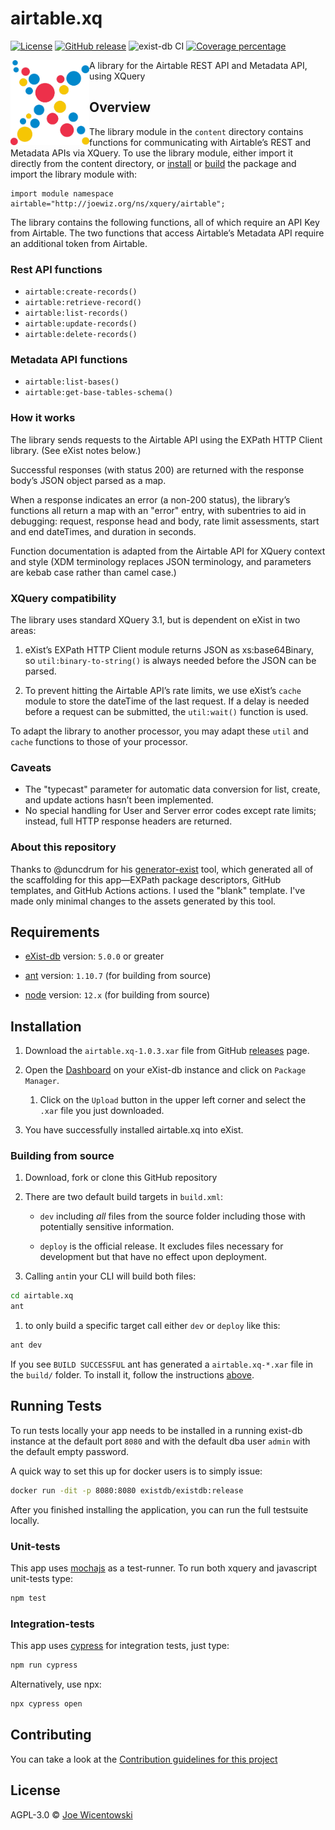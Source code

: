 # airtable.xq

[![License][license-img]][license-url]
[![GitHub release][release-img]][release-url]
![exist-db CI](https://github.com/joewiz/airtable.xq/workflows/exist-db%20CI/badge.svg)
[![Coverage percentage][coveralls-image]][coveralls-url]

<img src="icon.png" align="left" width="25%"/>

A library for the Airtable REST API and Metadata API, using XQuery

## Overview

The library module in the `content` directory contains functions for 
communicating with Airtable’s REST and Metadata APIs via XQuery. To use the 
library module, either import it directly from the content directory, or 
[install](#requirements) or [build](#building-from-source) the package 
and import the library module with:

```xquery
import module namespace airtable="http://joewiz.org/ns/xquery/airtable";
```

The library contains the following functions, all of which require an API Key 
from Airtable. The two functions that access Airtable’s Metadata API require 
an additional token from Airtable.

### Rest API functions

- `airtable:create-records()`
- `airtable:retrieve-record()`
- `airtable:list-records()`
- `airtable:update-records()`
- `airtable:delete-records()`

### Metadata API functions

- `airtable:list-bases()`
- `airtable:get-base-tables-schema()`

### How it works

The library sends requests to the Airtable API using the EXPath HTTP Client
library. (See eXist notes below.)

Successful responses (with status 200) are returned with the response body’s 
JSON object parsed as a map. 

When a response indicates an error (a non-200 status), the library’s 
functions all return a map with an "error" entry, with subentries to aid in 
debugging: request, response head and body, rate limit assessments, start and 
end dateTimes, and duration in seconds.

Function documentation is adapted from the Airtable API for XQuery context 
and style (XDM terminology replaces JSON terminology, and parameters are 
kebab case rather than camel case.) 

### XQuery compatibility

The library uses standard XQuery 3.1, but is dependent on eXist in two areas:

1. eXist’s EXPath HTTP Client module returns JSON as xs:base64Binary, so 
`util:binary-to-string()` is always needed before the JSON can be parsed.

2. To prevent hitting the Airtable API’s rate limits, we use eXist’s 
`cache` module to store the dateTime of the last request. If a delay is needed
before a request can be submitted, the `util:wait()` function is used.

To adapt the library to another processor, you may adapt these `util` and 
`cache` functions to those of your processor. 

### Caveats

- The "typecast" parameter for automatic data conversion for list, create, and 
update actions hasn’t been implemented.
- No special handling for User and Server error codes except rate limits; 
instead, full HTTP response headers are returned.

### About this repository

Thanks to @duncdrum for his [generator-exist](https://github.com/eXist-db/generator-exist)
tool, which generated all of the scaffolding for this app—EXPath package descriptors, 
GitHub templates, and GitHub Actions actions. I used the "blank" template. I've made
only minimal changes to the assets generated by this tool.

## Requirements

*   [eXist-db](https://exist-db.org) version: `5.0.0` or greater

*   [ant](https://ant.apache.org) version: `1.10.7` \(for building from source\)

*   [node](https://nodejs.org) version: `12.x` \(for building from source\)
    

## Installation

1.  Download the `airtable.xq-1.0.3.xar` file from GitHub [releases](https://github.com/joewiz/airtable.xq/releases) page.

2.  Open the [Dashboard](http://localhost:8080/exist/apps/dashboard/index.html) on your eXist-db instance and click on `Package Manager`.

    1.  Click on the `Upload` button in the upper left corner and select the `.xar` file you just downloaded.

3.  You have successfully installed airtable.xq into eXist.

### Building from source

1.  Download, fork or clone this GitHub repository
2.  There are two default build targets in `build.xml`:
    *   `dev` including *all* files from the source folder including those with potentially sensitive information.
  
    *   `deploy` is the official release. It excludes files necessary for development but that have no effect upon deployment.
  
3.  Calling `ant`in your CLI will build both files:
  
```bash
cd airtable.xq
ant
```

   1. to only build a specific target call either `dev` or `deploy` like this:
   ```bash   
   ant dev
   ```   

If you see `BUILD SUCCESSFUL` ant has generated a `airtable.xq-*.xar` file in the `build/` folder. To install it, follow the instructions [above](#installation).



## Running Tests

To run tests locally your app needs to be installed in a running exist-db instance at the default port `8080` and with the default dba user `admin` with the default empty password.

A quick way to set this up for docker users is to simply issue:

```bash
docker run -dit -p 8080:8080 existdb/existdb:release
```

After you finished installing the application, you can run the full testsuite locally.

### Unit-tests

This app uses [mochajs](https://mochajs.org) as a test-runner. To run both xquery and javascript unit-tests type:

```bash
npm test
```

### Integration-tests

This app uses [cypress](https://www.cypress.io) for integration tests, just type:

```bash
npm run cypress
```

Alternatively, use npx:

```bash
npx cypress open
```


## Contributing

You can take a look at the [Contribution guidelines for this project](.github/CONTRIBUTING.md)

## License

AGPL-3.0 © [Joe Wicentowski](https://joewiz.org)

[license-img]: https://img.shields.io/badge/license-AGPL%20v3-blue.svg
[license-url]: https://www.gnu.org/licenses/agpl-3.0
[release-img]: https://img.shields.io/github/v/release/joewiz/airtable.xq?sort=semver
[release-url]: https://github.com/joewiz/airtable.xq/releases/latest
[coveralls-image]: https://coveralls.io/repos/joewiz/airtable.xq/badge.svg
[coveralls-url]: https://coveralls.io/r/joewiz/airtable.xq
